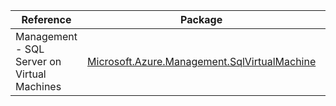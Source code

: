 | Reference | Package | Source |
|---|---|---|
|Management - SQL Server on Virtual Machines|[Microsoft.Azure.Management.SqlVirtualMachine](https://www.nuget.org/packages/Microsoft.Azure.Management.SqlVirtualMachine)|[GitHub](https://github.com/Azure/azure-sdk-for-net)|
